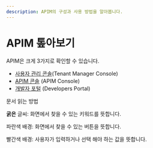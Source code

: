 ```yaml
---
description: APIM의 구성과 사용 방법을 알아봅니다.
---
```


# APIM 톺아보기

APIM은 크게 3가지로 확인할 수 있습니다.

* [사용자 관리 콘솔](broken-reference)(Tenant Manager Console)
* [APIM 콘솔](broken-reference) (APIM Console)
* [개발자 포털](broken-reference) (Developers Portal)

문서 읽는 방법

**굵은** 글씨: 화면에서 찾을 수 있는 키워드를 뜻합니다.

&#x20;     파란색 배경: 화면에서 찾을 수 있는 버튼을 뜻합니다.

&#x20;    빨간색 배경: 사용자가 입력하거나 선택 해야 하는 값을 뜻합니다.

